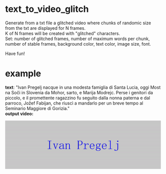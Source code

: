# text_to_video_glitch
Generate from a txt file a glitched video where chunks of randomic size from the txt are displayed for N frames.  
K of N frames will be created with "glitched" characters.  
Set: number of glitched frames, number of maximum words per chunk, number of stable frames, background color, text color, image size, font.  
  
Have fun!

# example
**text**: "Ivan Pregelj nacque in una modesta famiglia di Santa Lucia, oggi Most na Soči in Slovenia da Mohor, sarto, e Marija Modrejc. Perse i genitori da piccolo, e il promettente ragazzino fu seguito dalla nonna paterna e dal parroco, Jožef Fabijan, che riuscì a mandarlo per un breve tempo al Seminario Maggiore di Gorizia."  
**output video:**  
<p align="center">
  <img src="output.gif" alt="animated" />
</p>
